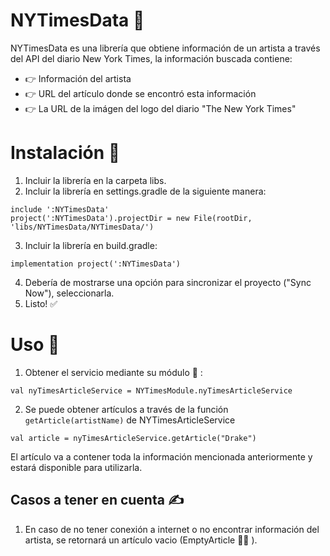 # NYTimesData 📰
NYTimesData  es una librería que obtiene información de un artista a través del API del diario New York Times, la información buscada contiene:
- 👉 Información del artista
- 👉 URL del artículo donde se encontró esta información
- 👉 La URL de la imágen del logo del diario "The New York Times"

# Instalación 🦾
1. Incluir la librería en la carpeta libs.
2. Incluir la librería en settings.gradle de la siguiente manera:
```
include ':NYTimesData'
project(':NYTimesData').projectDir = new File(rootDir, 'libs/NYTimesData/NYTimesData/')
```
3. Incluir la librería en build.gradle:
```
implementation project(':NYTimesData')
```
4. Debería de mostrarse una opción para sincronizar el proyecto ("Sync Now"), seleccionarla.
5. Listo! ✅

# Uso 🙌
1. Obtener el servicio mediante su módulo 🤲 :
```
val nyTimesArticleService = NYTimesModule.nyTimesArticleService
```
2. Se puede obtener artículos a través de la función `getArticle(artistName)` de NYTimesArticleService
```
val article = nyTimesArticleService.getArticle("Drake")
```
El artículo va a contener toda la información mencionada anteriormente y estará disponible para utilizarla.


## Casos a tener en cuenta ✍️
1. En caso de no tener conexión a internet o no encontrar información del artista, se retornará un artículo vacio (EmptyArticle 🤷‍♂️ ).